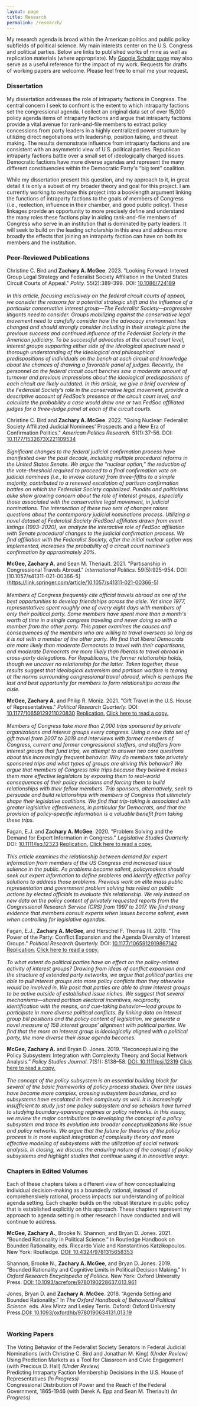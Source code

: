 ```yaml
---
layout: page
title: Research
permalink: /research/
---
```

My research agenda is broad within the American politics and public policy subfields of political science. My main interests center on the U.S. Congress and political parties. Below are links to published works of mine as well as replication materials (where appropriate). My [Google Scholar page](https://scholar.google.com/citations?user=wlRQLtwAAAAJ&hl=en) may also serve as a useful reference for the impact of my work. Requests for drafts of working papers are welcome. Please feel free to email me your request.

### Dissertation <br>
My dissertation addresses the role of intraparty factions in Congress. The central concern I seek to confront is the extent to which intraparty factions set the congressional agenda. I collect an original data set of over 15,000 policy agenda items of intraparty factions and argue that intraparty factions provide a vital avenue for rank-and-file members to extract policy concessions from party leaders in a highly centralized power structure by utilizing direct negotiations with leadership, position taking, and threat making. The results demonstrate influence from intraparty factions and are consistent with an asymmetric view of U.S. political parties. Republican intraparty factions battle over a small set of ideologically charged issues. Democratic factions have more diverse agendas and represent the many different constituencies within the Democratic Party's “big tent” coalition.

While my dissertation present this question, and my approach to it, in great detail it is only a subset of my broader theory and goal for this project. I am currently working to reshape this project into a booklength argument linking the functions of intraparty factions to the goals of members of Congress (i.e., reelection, influence in their chamber, and good public policy). These linkages provide an opportunity to more precisely define and understand the many roles these factions play in aiding rank-and-file members of Congress who serve in an institution that is dominated by party leaders. It will seek to build on the leading scholarship in this area and address more broadly the effects that joining an intraparty faction can have on both its members and the institution.

### Peer-Reviewed Publications <br>
Christine C. Bird and **Zachary A. McGee**. 2023. "Looking Forward: Interest Group Legal Strategy and Federalist Society Affiliation in the United States Circuit Courts of Appeal." *Polity.* 55(2):389-399. DOI: [10.1086/724189](https://www.journals.uchicago.edu/doi/10.1086/724189) <br><br>
*In this article, focusing exclusively on the federal circuit courts of appeal, we consider the reasons for a potential strategic shift and the influence of a particular conservative interest group—The Federalist Society—progressive litigants need to consider. Groups mobilizing against the conservative legal movement need to carefully consider how the advocacy environment has changed and should strongly consider including in their strategic plans the previous success and continued influence of the Federalist Society in the American judiciary. To be successful advocates at the circuit court level, interest groups supporting either side of the ideological spectrum need a thorough understanding of the ideological and philosophical predispositions of individuals on the bench at each circuit and knowledge about the chances of drawing a favorable panel of judges. Recently, the personnel on the federal circuit court benches saw a moderate amount of turnover and previous impressions about the ideological predispositions of each circuit are likely outdated. In this article, we give a brief overview of the Federalist Society’s role in the conservative legal movement, provide a descriptive account of FedSoc’s presence at the circuit court level, and calculate the probability a case would draw one or two FedSoc affiliated judges for a three-judge panel at each of the circuit courts.*<br>

Christine C. Bird and **Zachary A. McGee**. 2022. "Going Nuclear: Federalist Society Affiliated Judicial Nominees’ Prospects and a New Era of Confirmation Politics." *American Politics Research.* 51(1):37-56. DOI: [10.1177/1532673X221109534](https://journals.sagepub.com/doi/10.1177/1532673X221109534) <br><br>
*Significant changes to the federal judicial confirmation process have manifested over the past decade, including multiple procedural reforms in the United States Senate. We argue the “nuclear option,” the reduction of the vote-threshold required to proceed to a final confirmation vote on judicial nominees (i.e., to invoke cloture) from three-fifths to a simple majority, contributed to a renewed escalation of partisan confirmation battles on which the Federalist Society capitalized. Pundits and politicians alike show growing concern about the role of interest groups, especially those associated with the conservative legal movement, in judicial nominations. The intersection of these two sets of changes raises questions about the contemporary judicial nominations process. Utilizing a novel dataset of Federalist Society (FedSoc) affiliates drawn from event listings (1993–2020), we analyze the interactive role of FedSoc affiliation with Senate procedural changes to the judicial confirmation process. We find affiliation with the Federalist Society, after the initial nuclear option was implemented, increases the probability of a circuit court nominee’s confirmation by approximately 20%.*<br>

**McGee, Zachary A.** and Sean M. Theriault. 2021. "Partisanship in Congressional Travels Abroad." *International Politics.* 59(5):925-954. DOI: [10.1057/s41311-021-00366-5] (https://link.springer.com/article/10.1057/s41311-021-00366-5) <br><br>
*Members of Congress frequently cite official travels abroad as one of the best opportunities to develop friendships across the aisle. Yet since 1977, representatives spent roughly one of every eight days with members of only their political party. Some members have spent more than a month's worth of time in a single congress traveling and never doing so with a member from the other party. This paper examines the causes and consequences of the members who are willing to travel overseas so long as it is not with a member of the other party. We find that liberal Democrats are more likely than moderate Democrats to travel with their copartisans, and moderate Democrats are more likely than liberals to travel abroad in cross-party delegations. For Republicans, the former relationship holds, though we uncover no relationship for the latter. Taken together, these results suggest that ideological extremism and partisan warfare is tearing at the norms surrounding congressional travel abroad, which is perhaps the last and best opportunity for members to form relationships across the aisle.*<br>

**McGee, Zachary A.** and Philip R. Moniz. 2021. "Gift Travel in the U.S. House of Representatives." *Political Research Quarterly.* DOI: [10.1177/10659129211020830](https://journals.sagepub.com/doi/full/10.1177/10659129211020830) [Replication.](https://dataverse.harvard.edu/dataset.xhtml?persistentId=doi:10.7910/DVN/TM8V2K) [Click here to read a copy.](/publications/McGee_Moniz_2021_PRQ.pdf) <br><br>
*Members of Congress take more than 2,000 trips sponsored by private organizations and interest groups every congress. Using a new data set of gift travel from 2007 to 2019 and interviews with former members of Congress, current and former congressional staffers, and staffers from interest groups that fund trips, we attempt to answer two core questions about this increasingly frequent behavior. Why do members take privately sponsored trips and what types of groups are driving this behavior? We argue that members of Congress take trips because they believe it makes them more effective legislators by exposing them to real-world consequences of their policy decisions and forcing them to build relationships with their fellow members. Trip sponsors, alternatively, seek to persuade and build relationships with members of Congress that ultimately shape their legislative coalitions. We find that trip-taking is associated with greater legislative effectiveness, in particular for Democrats, and that the provision of policy-specific information is a valuable benefit from taking these trips.*<br>

Fagan, E.J. and **Zachary A. McGee**. 2020. "Problem Solving and the Demand for Expert Information in Congress." *Legislative Studies Quarterly.* DOI: [10.1111/lsq.12323](https://onlinelibrary.wiley.com/doi/10.1111/lsq.12323) [Replication.](https://dataverse.harvard.edu/dataset.xhtml?persistentId=doi:10.7910/DVN/PAWMSP) [Click here to read a copy.](/publications/Fagan_McGee_2020_LSQ.pdf) <br><br>
*This article examines the relationship between demand for expert information from members of the US Congress and increased issue salience in the public. As problems become salient, policymakers should seek out expert information to define problems and identify effective policy solutions to address those problems. Previous work on elite mass public representation and government problem solving has relied on public actions by elected officials to evaluate this relationship. We rely instead on new data on the policy content of privately requested reports from the Congressional Research Service (CRS) from 1997 to 2017. We find strong evidence that members consult experts when issues become salient, even when controlling for legislative agendas.*<br>

Fagan, E.J., **Zachary A. McGee**, and Herschel F. Thomas III. 2019. "The Power of the Party: Conflict Expansion and the Agenda Diversity of Interest Groups." *Political Research Quarterly.* DOI: [10.1177/1065912919867142](https://journals.sagepub.com/doi/full/10.1177/1065912919867142) [Replication.](/replication/fagan_mcgee_thomas_prq19.zip) [Click here to read a copy.](/publications/FMT_2019_PRQ.pdf) <br><br>
*To what extent do political parties have an effect on the policy-related activity of interest groups? Drawing from ideas of conflict expansion and the structure of extended party networks, we argue that political parties are able to pull interest groups into more policy conflicts than they otherwise would be involved in. We posit that parties are able to draw interest groups to be active outside of established issue niches. We suggest that several mechanisms—shared partisan electoral incentives, reciprocity, identification with the means, and cue-taking behavior—lead groups to participate in more diverse political conflicts. By linking data on interest group bill positions and the policy content of legislation, we generate a novel measure of 158 interest groups’ alignment with political parties. We find that the more an interest group is ideologically aligned with a political party, the more diverse their issue agenda becomes.*<br>

**McGee, Zachary A.** and Bryan D. Jones. 2019. “Reconceptualizing the Policy Subsystem: Integration with Complexity Theory and Social Network Analysis.” *Policy Studies Journal.* 7(S1): S138–58. [DOI: 10.1111/psj.12319](https://onlinelibrary.wiley.com/doi/full/10.1111/psj.12319) [Click here to read a copy.](/publications/McGee_Jones_2019_PSJ.pdf) <br><br>
*The concept of the policy subsystem is an essential building block for several of the basic frameworks of policy process studies. Over time issues have become more complex, crossing subsystem boundaries, and so subsystems have escalated in their complexity as well. It is increasingly insufficient to study just one policy subsystem and so scholars have turned to studying boundary‐spanning regimes or policy networks. In this essay, we review the major contributions to developing the concept of a policy subsystem and trace its evolution into broader conceptualizations like issue and policy networks. We argue that the future for theories of the policy process is in more explicit integration of complexity theory and more effective modeling of subsystems with the utilization of social network analysis. In closing, we discuss the enduring nature of the concept of policy subsystems and highlight studies that continue using it in innovative ways.*

### Chapters in Edited Volumes <br>
Each of these chapters takes a different view of how conceptualizing individual decision-making as a boundedly rational, instead of comprehensively rational, process impacts our understanding of political agenda setting. Each chapter builds on the robust literature in public policy that is established explicitly on this approach. These chapters represent my approach to agenda setting in other research I have conducted and will continue to address.<br>

**McGee, Zachary  A.**, Brooke N. Shannon, and Bryan D. Jones. 2021. “Bounded Rationality in Political Science.” In Routledge Handbook on Bounded Rationality, eds. Riccardo Viale and Konstantinos Katzikopoulos. New York: Routledge. [DOI: 10.4324/9781315658353](https://www.taylorfrancis.com/books/edit/10.4324/9781315658353/routledge-handbook-bounded-rationality-riccardo-viale)<br>

Shannon, Brooke N., **Zachary  A.  McGee**, and Bryan D. Jones. 2019. “Bounded Rationality and Cognitive Limits in Political Decision Making.” In *Oxford Research Encyclopedia of Politics*. New York: Oxford University Press. [DOI: 10.1093/acrefore/9780190228637.013.961](https://oxfordre.com/politics/view/10.1093/acrefore/9780190228637.001.0001/acrefore-9780190228637-e-961)<br>

Jones, Bryan D. and **Zachary A. McGee**. 2018. “Agenda Setting and Bounded Rationality.” In *The Oxford Handbook of Behavioral Political Science.* eds. Alex Mintz and Lesley Terris. Oxford: Oxford University Press.[DOI: 10.1093/oxfordhb/9780190634131.013.19](http://www.oxfordhandbooks.com/view/10.1093/oxfordhb/9780190634131.001.0001/oxfordhb-9780190634131-e-19)<br><br>

### Working Papers <br>
The Voting Behavior of the Federalist Society Senators in Federal Judicial Nominations (with Christine C. Bird and Jonathan M. King) *(Under Review)*<br>
Using Prediction Markets as a Tool for Classroom and Civic Engagement (with Precious D. Hall) *(Under Review)*<br>
Predicting Intraparty Faction Membership Decisions in the U.S. House of Representatives *(In Progress)*<br>
Congressional Distribution of Power and the Reach of the Federal Government, 1865-1946 (with Derek A. Epp and Sean M. Theriault) *(In Progress)*<br>
